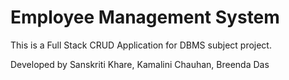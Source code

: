 # Employee Management System
This is a Full Stack CRUD Application for DBMS subject project.

Developed by Sanskriti Khare, Kamalini Chauhan, Breenda Das